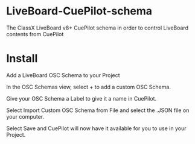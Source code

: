 # LiveBoard-CuePilot-schema
The ClassX LiveBoard v8+ CuePilot schema in order to control LiveBoard contents from CuePilot

# Install

Add a LiveBoard OSC Schema to your Project

In the OSC Schemas view, select + to add a custom OSC Schema.

Give your OSC Schema a Label to give it a name in CuePilot.

Select Import Custom OSC Schema from File and select the .JSON file on your computer.

Select Save and CuePilot will now have it available for you to use in your Project.
